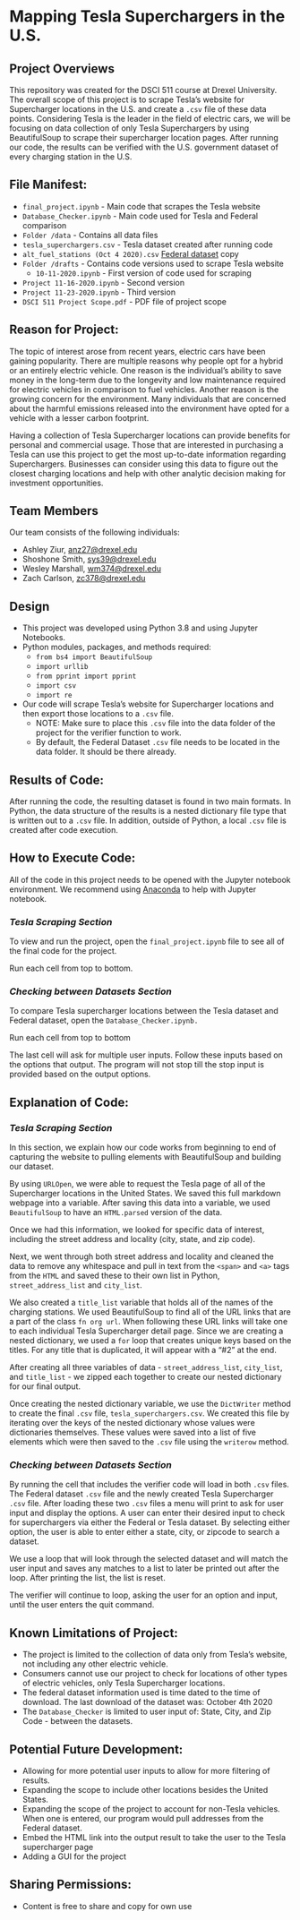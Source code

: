 # Mapping Tesla Superchargers in the U.S.

## Project Overviews

This repository was created for the DSCI 511 course at Drexel University. The overall scope of this project is to scrape Tesla’s website for Supercharger locations in the U.S. and create a `.csv` file of these data points. Considering Tesla is the leader in the field of electric cars, we will be focusing on data collection of only Tesla Superchargers by using BeautifulSoup to scrape their supercharger location pages. After running our code, the results can be verified with the U.S. government dataset of every charging station in the U.S. 
 
## File Manifest: 

- `final_project.ipynb` - Main code that scrapes the Tesla website
- `Database_Checker.ipynb` -  Main code used for Tesla and Federal comparison
- `Folder /data` - Contains all data files 
 - `tesla_superchargers.csv` - Tesla dataset created after running code
 - `alt_fuel_stations (Oct 4 2020).csv` [Federal dataset](https://afdc.energy.gov/stations/#/analyze?country=US&fuel=ELEC&ev_levels=all&access=public&access=private) copy
- `Folder /drafts` - Contains code versions used to scrape Tesla website
  - `10-11-2020.ipynb` - First version of code used for scraping
 - `Project 11-16-2020.ipynb` - Second version
 - `Project 11-23-2020.ipynb` - Third version 
- `DSCI 511 Project Scope.pdf` - PDF file of project scope
 
## Reason for Project:
The topic of interest arose from recent years, electric cars have been gaining 
popularity. There are multiple reasons why people opt for a hybrid or an entirely electric vehicle. One reason is the individual’s ability to save money in the long-term due to the longevity and low maintenance required for electric vehicles in comparison to fuel vehicles. Another reason is the growing concern for the environment.  Many individuals that are concerned about the harmful emissions released into the environment have opted for a vehicle with a lesser carbon footprint.

Having a collection of Tesla Supercharger locations can provide benefits for personal and commercial usage. Those that are interested in purchasing a Tesla can use this project to get the most up-to-date information regarding Superchargers. Businesses can consider using this data to figure out the closest charging locations and help with other analytic decision making for investment opportunities.

## Team Members

Our team consists of the following individuals: 

- Ashley Ziur, anz27@drexel.edu
- Shoshone Smith, sys39@drexel.edu
- Wesley Marshall, wm374@drexel.edu
- Zach Carlson, zc378@drexel.edu

## Design
- This project was developed using Python 3.8 and using Jupyter Notebooks. 
- Python modules, packages, and methods required: 
    - `from bs4 import BeautifulSoup`
    - `import urllib`
    - `from pprint import pprint`
    - `import csv`
    - `import re`
- Our code will scrape Tesla’s website for Supercharger locations and then export those locations to a `.csv` file.
    - NOTE: Make sure to place this `.csv` file into the data folder of the project for the verifier function to work. 
    - By default, the Federal Dataset `.csv` file needs to be located in the data folder. It should be there already.

## Results of Code:

After running the code, the resulting dataset is found in two main formats. In Python, the data structure of the results is a nested dictionary file type that is written out to a `.csv` file. In addition, outside of Python, a local `.csv` file is created after code execution. 

## How to Execute Code: 

All of the code in this project needs to be opened with the Jupyter notebook environment. We recommend using [Anaconda](https://www.anaconda.com/products/individual) to help with Jupyter notebook.

### _**Tesla Scraping Section**_

To view and run the project, open the `final_project.ipynb` file to see all of the final code for the project. 

Run each cell from top to bottom. 


### _**Checking between Datasets Section**_

To compare Tesla supercharger locations between the Tesla dataset and Federal dataset, open the `Database_Checker.ipynb. `

Run each cell from top to bottom

The last cell will ask for multiple user inputs. Follow these inputs based on the options that output. The program will not stop till the stop input is provided based on the output options.


## Explanation of Code: 

### _**Tesla Scraping Section**_

In this section, we explain how our code works from beginning to end of capturing the website to pulling elements with BeautifulSoup and building our dataset. 

By using `URLOpen`, we were able to request the Tesla page of all of the Supercharger locations in the United States. We saved this full markdown webpage into a variable. After saving this data into a variable, we used `BeautifulSoup` to have an `HTML.parsed` version of the data.  

Once we had this information, we looked for specific data of interest, including the street address and locality (city, state, and zip code). 

Next, we went through both street address and locality and cleaned the data to remove any whitespace and pull in text from the `<span>` and `<a>` tags from the `HTML` and saved these to their own list in Python, `street_address_list` and `city_list`. 

We also created a `title_list` variable that holds all of the names of the charging stations. We used BeautifulSoup to find all of the URL links that are a part of the class `fn org url`. When following these URL links will take one to each individual Tesla Supercharger detail page. Since we are creating a nested dictionary, we used a `for` loop that creates unique keys based on the titles. For any title that is duplicated, it will appear with a “#2” at the end. 

After creating all three variables of data - `street_address_list`, `city_list`, and `title_list` - we zipped each together to create our nested dictionary for our final output. 

Once creating the nested dictionary variable, we use the `DictWriter` method to create the final `.csv` file, `tesla_superchargers.csv`. We created this file by iterating over the keys of the nested dictionary whose values were dictionaries themselves.  These values were saved into a list of five elements which were then saved to the `.csv` file using the `writerow` method.

### _**Checking between Datasets Section**_

By running the cell that includes the verifier code will load in both `.csv` files. The Federal dataset `.csv` file and the newly created Tesla Supercharger `.csv` file. After loading these two `.csv` files a menu will print to ask for user input and display the options. 
A user can enter their desired input to check for superchargers via either the Federal or Tesla dataset. By selecting either option, the user is able to enter either a state, city, or zipcode to search a dataset.

We use a loop that will look through the selected dataset and will match the user input and saves any matches to a list to later be printed out after the loop. After printing the list, the list is reset. 

The verifier will continue to loop, asking the user for an option and input, until the user enters the quit command.


## Known Limitations of Project:

- The project is limited to the collection of data only from Tesla’s website, not including any other electric vehicle. 
- Consumers cannot use our project to check for locations of other types of electric vehicles, only Tesla Supercharger locations.
- The federal dataset information used is time dated to the time of download. The last download of the dataset was: October 4th 2020
- The `Database_Checker` is limited to user input of: State, City, and Zip Code - between the datasets.


## Potential Future Development: 

- Allowing for more potential user inputs to allow for more filtering of results.
- Expanding the scope to include other locations besides the United States.
- Expanding the scope of the project to account for non-Tesla vehicles. When one is entered, our program would pull addresses from the Federal dataset.
- Embed the HTML link into the output result to take the user to the Tesla supercharger page
- Adding a GUI for the project


## Sharing Permissions:

- Content is free to share and copy for own use
 


